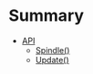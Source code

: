 # Summary

* [API](docs/api/README.md)
    * [Spindle()](docs/api/Spindle.md)
    * [Update()](docs/api/Update.md)
